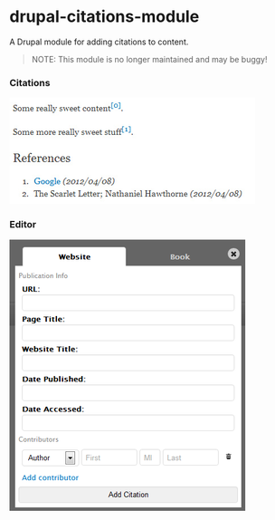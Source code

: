drupal-citations-module
=======================

A Drupal module for adding citations to content.

> NOTE: This module is no longer maintained and may be buggy!

### Citations
![Citations Editor](doc/img/citations-view.jpg)

### Editor
![Citations Editor](doc/img/citation-editor-dialog-website.png)
